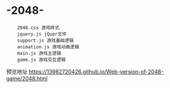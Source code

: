 # -2048-		
		2048.css 游戏样式
		jquery.js jQuer文件
		support.js 游戏基础逻辑
		animation.js 游戏动画逻辑
		main.js 游戏主逻辑
		game.js 游戏交互逻辑

预览地址
https://13982720426.github.io/Web-version-of-2048-game/2048.html
